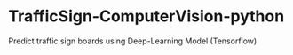 # TrafficSign-ComputerVision-python
Predict traffic sign boards using Deep-Learning Model (Tensorflow)
